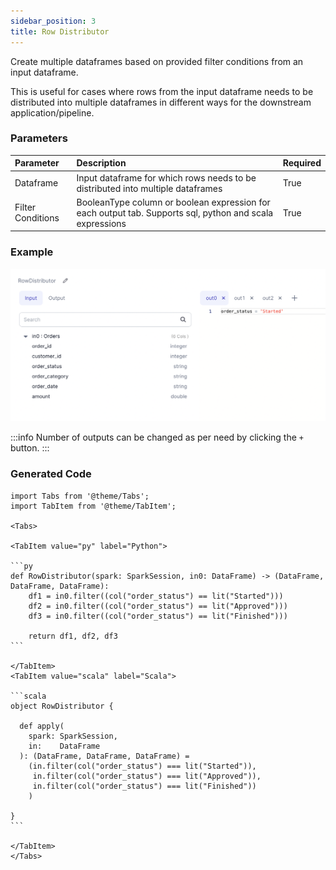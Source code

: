 ```yaml
---
sidebar_position: 3
title: Row Distributor
---
```


Create multiple dataframes based on provided filter conditions from an input dataframe.

This is useful for cases where rows from the input dataframe needs to be distributed
into multiple dataframes in different ways for the downstream application/pipeline.

### Parameters

| Parameter         | Description                                                                                              | Required |
| :---------------- | :------------------------------------------------------------------------------------------------------- | :------- |
| Dataframe         | Input dataframe for which rows needs to be distributed into multiple dataframes                          | True     |
| Filter Conditions | BooleanType column or boolean expression for each output tab. Supports sql, python and scala expressions | True     |

### Example

![Row distributor 1](./img/rowdistributor_eg_1.png)

:::info
Number of outputs can be changed as per need by clicking the `+` button.
:::

### Generated Code

````mdx-code-block
import Tabs from '@theme/Tabs';
import TabItem from '@theme/TabItem';

<Tabs>

<TabItem value="py" label="Python">

```py
def RowDistributor(spark: SparkSession, in0: DataFrame) -> (DataFrame, DataFrame, DataFrame):
    df1 = in0.filter((col("order_status") == lit("Started")))
    df2 = in0.filter((col("order_status") == lit("Approved")))
    df3 = in0.filter((col("order_status") == lit("Finished")))

    return df1, df2, df3
```

</TabItem>
<TabItem value="scala" label="Scala">

```scala
object RowDistributor {

  def apply(
    spark: SparkSession,
    in:    DataFrame
  ): (DataFrame, DataFrame, DataFrame) =
    (in.filter(col("order_status") === lit("Started")),
     in.filter(col("order_status") === lit("Approved")),
     in.filter(col("order_status") === lit("Finished"))
    )

}
```

</TabItem>
</Tabs>

````

